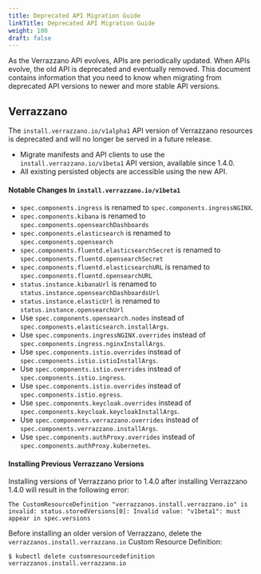 ```yaml
---
title: Deprecated API Migration Guide
linkTitle: Deprecated API Migration Guide
weight: 100
draft: false
---
```


As the Verrazzano API evolves, APIs are periodically updated. When APIs evolve, the old API is deprecated and eventually removed.
This document contains information that you need to know when migrating from deprecated API versions to newer and more stable API versions.

## Verrazzano

The `install.verrazzano.io/v1alpha1` API version of Verrazzano resources is deprecated and will no longer be served in a future release.

- Migrate manifests and API clients to use the `install.verrazzano.io/v1beta1` API version, available since 1.4.0.
- All existing persisted objects are accessible using the new API.

#### Notable Changes In `install.verrazzano.io/v1beta1`

- `spec.components.ingress` is renamed to `spec.components.ingressNGINX`.
- `spec.components.kibana` is renamed to `spec.components.opensearchDashboards`
- `spec.components.elasticsearch` is renamed to `spec.components.opensearch`
- `spec.components.fluentd.elasticsearchSecret` is renamed to `spec.components.fluentd.opensearchSecret`
- `spec.components.fluentd.elasticsearchURL` is renamed to `spec.components.fluentd.opensearchURL`
- `status.instance.kibanaUrl` is renamed to `status.instance.opensearchDashboardsUrl`
- `status.instance.elasticUrl` is renamed to `status.instance.opensearchUrl`
- Use `spec.components.opensearch.nodes` instead of `spec.components.elasticsearch.installArgs`.
- Use `spec.components.ingressNGINX.overrides` instead of `spec.components.ingress.nginxInstallArgs`.
- Use `spec.components.istio.overrides` instead of `spec.components.istio.istioInstallArgs`.
- Use `spec.components.istio.overrides` instead of `spec.components.istio.ingress`.
- Use `spec.components.istio.overrides` instead of `spec.components.istio.egress`.
- Use `spec.components.keycloak.overrides` instead of `spec.components.keycloak.keycloakInstallArgs`.
- Use `spec.components.verrazzano.overrides` instead of `spec.components.verrazzano.installArgs`.
- Use `spec.components.authProxy.overrides` instead of `spec.components.authProxy.kubernetes`.

#### Installing Previous Verrazzano Versions

Installing versions of Verrazzano prior to 1.4.0 after installing Verrazzano 1.4.0 will result in the following error:

```
The CustomResourceDefinition "verrazzanos.install.verrazzano.io" is invalid: status.storedVersions[0]: Invalid value: "v1beta1": must appear in spec.versions 
```

Before installing an older version of Verrazzano, delete the `verrazzanos.install.verrazzano.io` Custom Resource Definition:

```shell
$ kubectl delete customresourcedefinition verrazzanos.install.verrazzano.io
```
